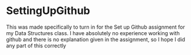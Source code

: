 # SettingUpGithub
This was made specifically to turn in for the Set up Github assignment for my Data Structures class. I have absolutely no experience working with github
and there is no explanation given in the assignment, so I hope I did any part of this correctly
